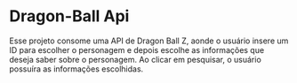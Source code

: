 # Dragon-Ball Api
Esse projeto consome uma API de Dragon Ball Z, aonde o usuário insere um ID para escolher o personagem e depois escolhe as informações que deseja saber sobre o personagem. Ao clicar em pesquisar, o usuário possuíra as informações escolhidas.
